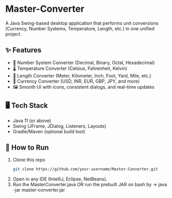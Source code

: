 # Master-Converter
A Java Swing-based desktop application that performs unit conversions (Currency, Number Systems, Temperature, Length, etc.) in one unified project.

## ✨ Features
- 🔢 Number System Converter (Decimal, Binary, Octal, Hexadecimal)  
- 🌡️ Temperature Converter (Celsius, Fahrenheit, Kelvin)  
- 📏 Length Converter (Meter, Kilometer, Inch, Foot, Yard, Mile, etc.)  
- 💱 Currency Converter (USD, INR, EUR, GBP, JPY, and more)  
- 🖼️ Smooth UI with icons, consistent dialogs, and real-time updates  

## 🖥️ Tech Stack
- Java 11 (or above)  
- Swing (JFrame, JDialog, Listeners, Layouts)  
- Gradle/Maven (optional build tool)  

## 🚀 How to Run
1. Clone this repo  
   ```bash
   git clone https://github.com/your-username/Master-Converter.git
2. Open in any IDE (IntelliJ, Eclipse, NetBeans).
3. Run the MasterConverter.java
  OR run the prebuilt JAR on bash by ->  java -jar master-converter.jar

